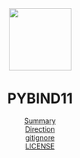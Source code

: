 <div align=center>
<kbd>
<img src="https://avatars.githubusercontent.com/u/39422761?v=4" height="125px"/>
</kbd></br>

# PYBIND11

[Summary](#0-summary)</br>
[Direction](#1-happy-direction)</br>
[gitignore](#2-file-gitignore)</br>
[LICENSE](#3-license)</br>

</div>